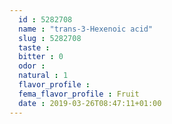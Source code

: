 ```yaml
---
  id : 5282708
  name : "trans-3-Hexenoic acid"
  slug : 5282708
  taste : 
  bitter : 0
  odor : 
  natural : 1
  flavor_profile : 
  fema_flavor_profile : Fruit
  date : 2019-03-26T08:47:11+01:00
---
```



